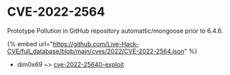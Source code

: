 # CVE-2022-2564

Prototype Pollution in GitHub repository automattic/mongoose prior to 6.4.6.

{% embed url="https://github.com/Live-Hack-CVE/full_database/blob/main/cves/2022/CVE-2022-2564.json" %}


* dim0x69 ~> [cve-2022-25640-exploit](https://zeste.alice-snow.ru/2022/database/cve-2022-2564/cve-2022-25640-exploit-dim0x69)